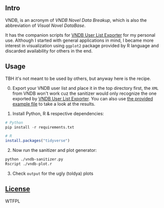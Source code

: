 ## Intro

VNDB, is an acronym of *VNDB Novel Data Breakup*, which is also the abbreviation of *Visual Novel DataBase*.

It has the companion scripts for [VNDB User List Exporter](https://github.com/Vinfall/UserScripts#list)
for my personal use.
Although I started with general applications in mind, I became more interest in visualization
using `ggplot2` package provided by R language and discarded availability for others in the end.

## Usage

TBH it's not meant to be used by others, but anyway here is the recipe.

0. Export your VNDB user list and place it in the top directory first, the `XML` from VNDB won't work
cuz the sanitizer would only recognize the one exported by [VNDB User List Exporter](https://github.com/Vinfall/UserScripts#list).
You can also use [the provided example file](example/vndb-list-export-20240101.csv) to take a look at the results.

1. Install Python, R & respective dependencies:

```python
# Python
pip install -r requirements.txt
```

```r
# R
install.packages("tidyverse")
```

2. Now run the sanitizer and plot generator:

```sh
python ./vndb-sanitizer.py
Rscript ./vndb-plot.r
```

3. Check `output` for the ugly (toldya) plots

## [License](LICENSE)

WTFPL
